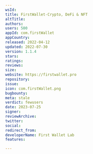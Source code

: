 ```yaml
---
wsId: 
title: FirstWallet-Crypto, DeFi & NFT
altTitle: 
authors: 
users: 500
appId: com.firstWallet
appCountry: 
released: 2022-04-12
updated: 2022-07-30
version: 1.1.4
stars: 
ratings: 
reviews: 
size: 
website: https://firstwallet.pro
repository: 
issue: 
icon: com.firstWallet.png
bugbounty: 
meta: stale
verdict: fewusers
date: 2023-07-25
signer: 
reviewArchive: 
twitter: 
social: 
redirect_from: 
developerName: First Wallet Lab
features: 

---
```


